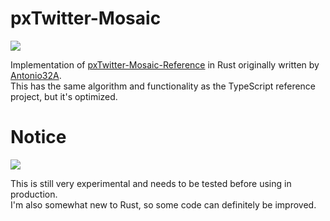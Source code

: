 # pxTwitter-Mosaic
![](https://skillicons.dev/icons?i=rust)

Implementation of [pxTwitter-Mosaic-Reference](https://github.com/dangeredwolf/pxTwitter-Mosaic-Reference) in Rust originally written by [Antonio32A](https://github.com/Antonio32A/pxtwitter-mosaic).  
This has the same algorithm and functionality as the TypeScript reference project, but it's optimized.

# Notice
![](https://forthebadge.com/images/badges/contains-tasty-spaghetti-code.svg)

This is still very experimental and needs to be tested before using in production.  
I'm also somewhat new to Rust, so some code can definitely be improved.
